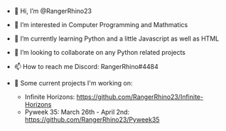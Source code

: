 - 👋 Hi, I’m @RangerRhino23
- 👀 I’m interested in Computer Programming and Mathmatics
- 🌱 I’m currently learning Python and a little Javascript as well as HTML
- 💞️ I’m looking to collaborate on any Python related projects
- 📫 How to reach me Discord: RangerRhino#4484

- 📃 Some current projects I'm working on:
  *  Infinite Horizons: https://github.com/RangerRhino23/Infinite-Horizons
  *  Pyweek 35: March 26th - April 2nd: https://github.com/RangerRhino23/Pyweek35
